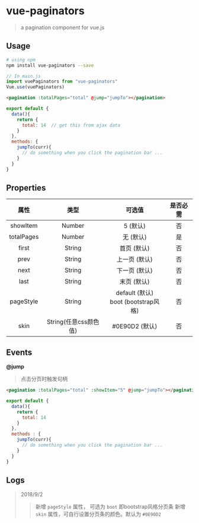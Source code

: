 # vue-paginators
> a pagination component for vue.js

## Usage
``` bash
# using npm
npm install vue-paginators --save 
```
``` js
// In main.js
import vuePaginators from "vue-paginators"
Vue.use(vuePaginators)
```

``` html
<pagination :totalPages="total" @jump="jumpTo"></pagination>
```

``` js
export default {
  data(){
    return {
      total: 14  // get this from ajax data
    }
  },
  methods: {
    jumpTo(curr){
      // do something when you click the pagination bar ...
    }
  }
}

```

## Properties

| **属性** | **类型** | **可选值** | **是否必需** |
| :-----: | :-----: | :-----: | :-----: |
|showItem|Number|5 (默认)| 否 |
|totalPages|Number| 无 (默认) | 是 |
|first|String|首页 (默认)|否|
|prev|String|上一页 (默认)|否|
|next|String|下一页 (默认)|否|
|last|String|末页 (默认)|否|
|pageStyle|String|default (默认) </br> boot (bootstrap风格)|否|
|skin|String(任意css颜色值)|#0E90D2 (默认)|否|

## Events
**@jump**
> 点击分页时触发句柄

``` html
<pagination :totalPages="total" :showItem="5" @jump="jumpTo"></pagination>
```

``` js
export default {
  data(){
    return {
      total: 14
    }
  },
  methods : {
    jumpTo(curr){
      // do something when you click the pagination bar ...
    }
  }
}
```

## Logs
> 2018/9/2 
>> 新增 `pageStyle` 属性， 可选为 `boot` 即bootstrap风格分页条
>> 新增 `skin` 属性，可自行设置分页条的颜色。默认为 `#0E90D2`